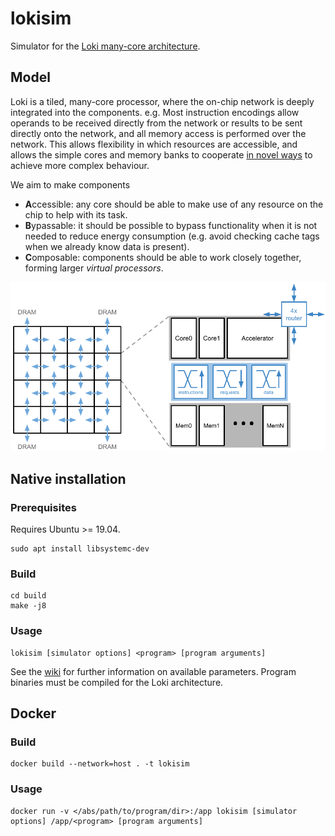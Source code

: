 # lokisim
Simulator for the [Loki many-core architecture](https://link.springer.com/article/10.1007/s11265-014-0944-6).

## Model
Loki is a tiled, many-core processor, where the on-chip network is deeply integrated into the components. e.g. Most instruction encodings allow operands to be received directly from the network or results to be sent directly onto the network, and all memory access is performed over the network. This allows flexibility in which resources are accessible, and allows the simple cores and memory banks to cooperate [in novel ways](https://www.cl.cam.ac.uk/~db434/publications/hip3es16.pdf) to achieve more complex behaviour.

We aim to make components
* **A**ccessible: any core should be able to make use of any resource on the chip to help with its task.
* **B**ypassable: it should be possible to bypass functionality when it is not needed to reduce energy consumption (e.g. avoid checking cache tags when we already know data is present).
* **C**omposable: components should be able to work closely together, forming larger *virtual processors*.

![](img/chip-and-tile.png)


## Native installation
### Prerequisites
Requires Ubuntu >= 19.04.

```
sudo apt install libsystemc-dev
```

### Build
```
cd build
make -j8
```

### Usage
```
lokisim [simulator options] <program> [program arguments]
```

See the [wiki](https://github.com/ucam-comparch-loki/lokisim/wiki) for further information on available parameters. Program binaries must be compiled for the Loki architecture.

## Docker
### Build
```
docker build --network=host . -t lokisim
```

### Usage
```
docker run -v </abs/path/to/program/dir>:/app lokisim [simulator options] /app/<program> [program arguments]
```
